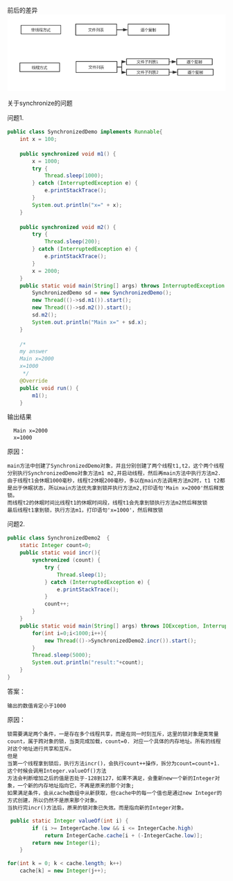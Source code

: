 
前后的差异
![前后对比](imgs/beforeAndAfter.jpg)

关于synchronize的问题

问题1.
```java
public class SynchronizedDemo implements Runnable{
    int x = 100;

    public synchronized void m1() {
        x = 1000;
        try {
            Thread.sleep(1000);
        } catch (InterruptedException e) {
            e.printStackTrace();
        }
        System.out.println("x=" + x);
    }

    public synchronized void m2() {
        try {
            Thread.sleep(200);
        } catch (InterruptedException e) {
            e.printStackTrace();
        }
        x = 2000;
    }
    public static void main(String[] args) throws InterruptedException {
        SynchronizedDemo sd = new SynchronizedDemo();
        new Thread(()->sd.m1()).start();
        new Thread(()->sd.m2()).start();
        sd.m2();
        System.out.println("Main x=" + sd.x);
    }

    /*
    my answer
    Main x=2000
    x=1000
     */
    @Override
    public void run() {
        m1();
    }
```
输出结果

      Main x=2000
      x=1000

原因：

    main方法中创建了SynchronizedDemo对象，并且分别创建了两个线程t1,t2，这个两个线程分别执行SynchronizedDemo对象方法m1 m2,并启动线程，然后再main方法中执行方法m2.
    由于线程t1会休眠1000毫秒，线程t2休眠200毫秒，多以在main方法调用方法m2时，t1 t2都是出于休眠状态，所以main方法优先拿到锁并执行方法m2,打印语句'Main x=2000'然后释放锁。
    而线程t2的休眠时间比线程t1的休眠时间段，线程t1会先拿到锁执行方法m2然后释放锁
    最后线程t1拿到锁，执行方法m1，打印语句'x=1000'，然后释放锁

问题2.

```java
public class SynchronizedDemo2  {
    static Integer count=0;
    public static void incr(){
        synchronized (count) {
            try {
                Thread.sleep(1);
            } catch (InterruptedException e) {
                e.printStackTrace();
            }
            count++;
        }
    }
    public static void main(String[] args) throws IOException, InterruptedException {
        for(int i=0;i<1000;i++){
            new Thread(()->SynchronizedDemo2.incr()).start();
        }
        Thread.sleep(5000);
        System.out.println("result:"+count);
    }
}
```

答案：

    输出的数值肯定小于1000
    
原因：
   
    锁需要满足两个条件，一是存在多个线程共享，而是在同一时刻互斥，这里的锁对象是类常量count，属于跨对象的锁，当类完成加载，count=0. 对应一个具体的内存地址。所有的线程对这个地址进行共享和互斥。
    但是
    当第一个线程拿到锁后，执行方法incr()，会执行count++操作，拆分为count=count+1.
    这个时候会调用Integer.valueOf()方法
    方法会判断增加之后的值是否处于-128到127，如果不满足，会重新new一个新的Integer对象，一个新的内存地址指向它，不再是原来的那个对象;
    如果满足条件，会从cache数组中从新获取，但cache中的每一个值也是通过new Integer的方式创建，所以仍然不是原来那个对象。
    当执行完incr()方法后，原来的锁对象已失效。而是指向新的Integer对象。
```java
 public static Integer valueOf(int i) {
        if (i >= IntegerCache.low && i <= IntegerCache.high)
            return IntegerCache.cache[i + (-IntegerCache.low)];
        return new Integer(i);
    }
```
```java
for(int k = 0; k < cache.length; k++)
    cache[k] = new Integer(j++);
```
